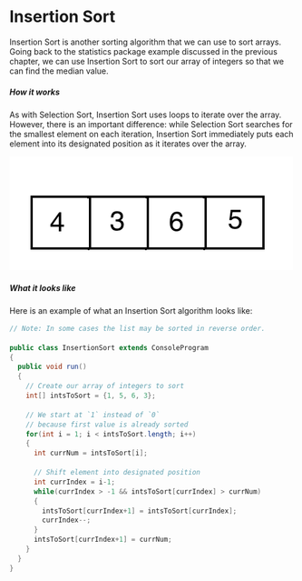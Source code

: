 # Insertion Sort
Insertion Sort is another sorting algorithm that we can use to sort arrays. Going back to the statistics package example discussed in the previous chapter, we can use Insertion Sort to sort our array of integers so that we can find the median value. 


##### How it works
As with Selection Sort, Insertion Sort uses loops to iterate over the array. However, there is an important difference: while Selection Sort searches for the smallest element on each iteration, Insertion Sort immediately puts each element into its designated position as it iterates over the array.


!["Insertion Sort Example"](../static/algorithms/Algorithms_Insertion_Sort_Example.gif)
##### What it looks like

Here is an example of what an Insertion Sort algorithm looks like:

```Java
// Note: In some cases the list may be sorted in reverse order.

public class InsertionSort extends ConsoleProgram
{
  public void run()
  {
    // Create our array of integers to sort
    int[] intsToSort = {1, 5, 6, 3};
    
    // We start at `1` instead of `0`
    // because first value is already sorted
    for(int i = 1; i < intsToSort.length; i++)
    {
      int currNum = intsToSort[i];
      
      // Shift element into designated position
      int currIndex = i-1;
      while(currIndex > -1 && intsToSort[currIndex] > currNum)
      {
        intsToSort[currIndex+1] = intsToSort[currIndex];
        currIndex--;
      }
      intsToSort[currIndex+1] = currNum;
    }
  }
}

```

